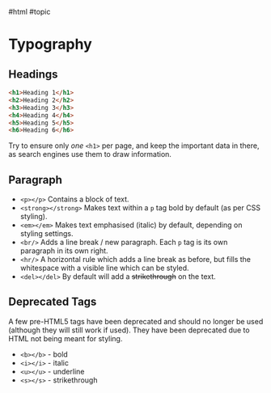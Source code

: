 #html #topic 

# Typography
## Headings
```html
<h1>Heading 1</h1>
<h2>Heading 2</h2>
<h3>Heading 3</h3>
<h4>Heading 4</h4>
<h5>Heading 5</h5>
<h6>Heading 6</h6>
```

Try to ensure only *one* `<h1>` per page, and keep the important data in there, as search engines use them to draw information.

## Paragraph
- `<p></p>`
  Contains a block of text.
- `<strong></strong>`
  Makes text within a `p` tag bold by default (as per CSS styling).
- `<em></em>`
  Makes text emphasised (italic) by default, depending on styling settings.
- `<br/>`
  Adds a line break / new paragraph.
  Each `p` tag is its own paragraph in its own right.
- `<hr/>`
  A horizontal rule which adds a line break as before, but fills the whitespace with a visible line which can be styled.
- `<del></del>`
  By default will add a ~~strikethrough~~ on the text.

## Deprecated Tags
A few pre-HTML5 tags have been deprecated and should no longer be used (although they will still work if used). They have been deprecated due to HTML not being meant for styling.
- `<b></b>` - bold
- `<i></i>` - italic
- `<u></u>` - underline
- `<s></s>` - strikethrough